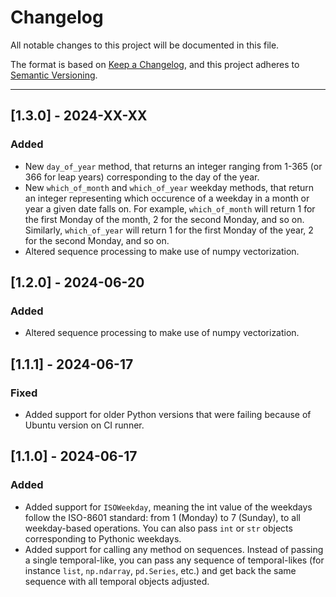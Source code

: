 # Changelog

All notable changes to this project will be documented in this file.

The format is based on [Keep a Changelog](https://keepachangelog.com/en/1.0.0/),
and this project adheres to [Semantic Versioning](https://semver.org/spec/v2.0.0.html).

---

## [1.3.0] - 2024-XX-XX

### Added

- New `day_of_year` method, that returns an integer ranging from 1-365 (or 366 for leap years) corresponding to the day of the year.
- New `which_of_month` and `which_of_year` weekday methods, that return an integer representing which occurence of a weekday in a month or year a given date falls on. For example, `which_of_month` will return 1 for the first Monday of the month, 2 for the second Monday, and so on. Similarly, `which_of_year` will return 1 for the first Monday of the year, 2 for the second Monday, and so on.
- Altered sequence processing to make use of numpy vectorization.

## [1.2.0] - 2024-06-20

### Added

- Altered sequence processing to make use of numpy vectorization.

## [1.1.1] - 2024-06-17

### Fixed

- Added support for older Python versions that were failing because of Ubuntu version on CI runner.

## [1.1.0] - 2024-06-17

### Added

- Added support for `ISOWeekday`, meaning the int value of the weekdays follow the ISO-8601 standard: from 1 (Monday) to 7 (Sunday), to all weekday-based operations. You can also pass `int` or `str` objects corresponding to Pythonic weekdays.
- Added support for calling any method on sequences. Instead of passing a single temporal-like, you can pass any sequence of temporal-likes (for instance `list`, `np.ndarray`, `pd.Series`, etc.) and get back the same sequence with all temporal objects adjusted.
